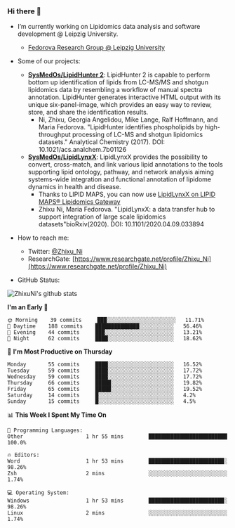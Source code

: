 ### Hi there 👋

- I’m currently working on Lipidomics data analysis and software development @ Leipzig University.
  + [Fedorova Research Group @ Leipzig University](https://home.uni-leipzig.de/fedorova/)
- Some of our projects:
  + **[SysMedOs/LipidHunter 2](https://github.com/SysMedOs/lipidhunter)**: LipidHunter 2 is capable to perform bottom up identification of lipids from LC-MS/MS and shotgun lipidomics data by resembling a workflow of manual spectra annotation. LipidHunter generates interactive HTML output with its unique six-panel-image, which provides an easy way to review, store, and share the identification results. 
    * Ni, Zhixu, Georgia Angelidou, Mike Lange, Ralf Hoffmann, and Maria Fedorova. "LipidHunter identifies phospholipids by high-throughput processing of LC-MS and shotgun lipidomics datasets." Analytical Chemistry (2017). DOI: 10.1021/acs.analchem.7b01126
  + **[SysMedOs/LipidLynxX](https://github.com/SysMedOs/LipidLynxX)**: LipidLynxX provides the possibility to convert, cross-match, and link various lipid annotations to the tools supporting lipid ontology, pathway, and network analysis aiming systems-wide integration and functional annotation of lipidome dynamics in health and disease.
    * Thanks to LIPID MAPS, you can now use [LipidLynxX on LIPID MAPS® Lipidomics Gateway](http://lipidmaps.org/lipidlynxx/)
    * Zhixu Ni, Maria Fedorova. "LipidLynxX: a data transfer hub to support integration of large scale lipidomics datasets"bioRxiv(2020). DOI: 10.1101/2020.04.09.033894
- How to reach me:
  + Twitter: [@Zhixu_Ni](https://twitter.com/Zhixu_Ni)
  + ResearchGate: [https://www.researchgate.net/profile/Zhixu_Ni](https://www.researchgate.net/profile/Zhixu_Ni)

- GitHub Status:

![ZhixuNi's github stats](https://github-readme-stats.vercel.app/api?username=ZhixuNi&show_icons=true&hide=issues)

<!--START_SECTION:waka-->
**I'm an Early 🐤** 

```text
🌞 Morning    39 commits     ███░░░░░░░░░░░░░░░░░░░░░░   11.71% 
🌆 Daytime    188 commits    ██████████████░░░░░░░░░░░   56.46% 
🌃 Evening    44 commits     ███░░░░░░░░░░░░░░░░░░░░░░   13.21% 
🌙 Night      62 commits     ████░░░░░░░░░░░░░░░░░░░░░   18.62%

```
📅 **I'm Most Productive on Thursday** 

```text
Monday       55 commits     ████░░░░░░░░░░░░░░░░░░░░░   16.52% 
Tuesday      59 commits     ████░░░░░░░░░░░░░░░░░░░░░   17.72% 
Wednesday    59 commits     ████░░░░░░░░░░░░░░░░░░░░░   17.72% 
Thursday     66 commits     █████░░░░░░░░░░░░░░░░░░░░   19.82% 
Friday       65 commits     █████░░░░░░░░░░░░░░░░░░░░   19.52% 
Saturday     14 commits     █░░░░░░░░░░░░░░░░░░░░░░░░   4.2% 
Sunday       15 commits     █░░░░░░░░░░░░░░░░░░░░░░░░   4.5%

```


📊 **This Week I Spent My Time On** 

```text
💬 Programming Languages: 
Other                    1 hr 55 mins        █████████████████████████   100.0%

🔥 Editors: 
Word                     1 hr 53 mins        ████████████████████████░   98.26% 
Zsh                      2 mins              ░░░░░░░░░░░░░░░░░░░░░░░░░   1.74%

💻 Operating System: 
Windows                  1 hr 53 mins        ████████████████████████░   98.26% 
Linux                    2 mins              ░░░░░░░░░░░░░░░░░░░░░░░░░   1.74%

```


<!--END_SECTION:waka-->
